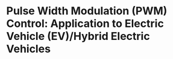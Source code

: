 # Pulse Width Modulation (PWM) Control: Application to Electric Vehicle (EV)/Hybrid Electric Vehicles
